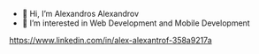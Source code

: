 - 👋 Hi, I’m Alexandros Alexandrov
- 👀 I’m interested in Web Development and Mobile Development

https://www.linkedin.com/in/alex-alexantrof-358a9217a

